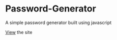 # Password-Generator

A simple password generator built using javascript

[View](https://anvin23.github.io/Password-Generator/) the site
